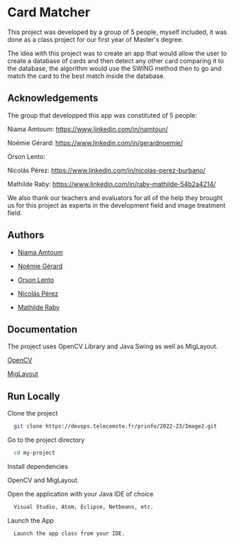 
# Card Matcher

This project was developed by a group of 5 people, myself included, it was done as a class project for our first year of Master's degree.

The idea with this project was to create an app that would allow the user to create a database of cards and then detect any other card comparing it to the database, the algorithm would use the SWING method then to go and match the card to the best match inside the database.


## Acknowledgements

The group that developped this app was constituted of 5 people:

Niama Amtoum: https://www.linkedin.com/in/namtoun/

Noémie Gérard: https://www.linkedin.com/in/gerardnoemie/

Orson Lento: 

Nicolás Pérez: https://www.linkedin.com/in/nicolas-perez-burbano/

Mathilde Raby: https://www.linkedin.com/in/raby-mathilde-54b2a4214/

We also thank our teachers and evaluators for all of the help they brought us for this project as experts in the development field and image treatment field.

## Authors

- [Niama Amtoum](https://www.linkedin.com/in/namtoun/)

- [Noémie Gérard](https://www.linkedin.com/in/gerardnoemie/)

- [Orson Lento]()

- [Nicolás Pérez](https://www.linkedin.com/in/nicolas-perez-burbano/)

- [Mathilde Raby](https://www.linkedin.com/in/raby-mathilde-54b2a4214/)


## Documentation

The project uses OpenCV Library and Java Swing as well as MigLayout.

[OpenCV](https://opencv.org/)

[MigLayout](https://www.miglayout.com/)


## Run Locally

Clone the project

```bash
  git clone https://devops.telecomste.fr/prinfo/2022-23/Image2.git
```

Go to the project directory

```bash
  cd my-project
```

Install dependencies

OpenCV and MigLayout.

Open the application with your Java IDE of choice

```bash
  Visual Studio, Atom, Eclipse, Netbeans, etc.
```

Launch the App

```bash
  Launch the app class from your IDE.
```

